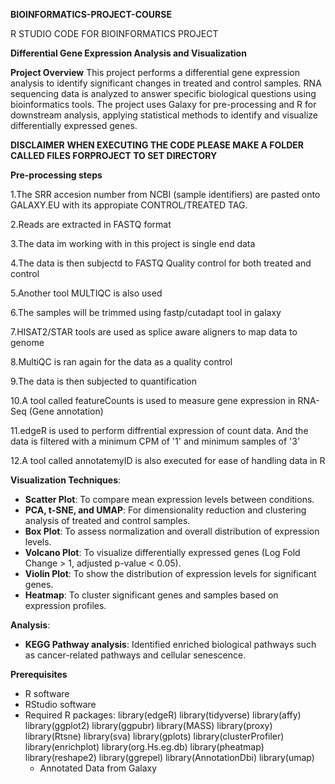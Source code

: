**BIOINFORMATICS-PROJECT-COURSE**

R STUDIO CODE FOR BIOINFORMATICS PROJECT 



**Differential Gene Expression Analysis and Visualization**



**Project Overview**
This project performs a differential gene expression analysis to identify significant changes in treated and control samples. RNA sequencing data is analyzed to answer specific biological questions using bioinformatics tools. The project uses Galaxy for pre-processing and R for downstream analysis, applying statistical methods to identify and visualize differentially expressed genes.



**DISCLAIMER**
**WHEN EXECUTING THE CODE PLEASE MAKE A FOLDER CALLED FILES FORPROJECT TO SET DIRECTORY**


**Pre-processing steps**

1.The SRR accesion number from NCBI (sample identifiers) are pasted onto GALAXY.EU with its appropiate CONTROL/TREATED TAG.

2.Reads are extracted in FASTQ format

3.The data im working with in this project is single end data

4.The data is then subjectd to FASTQ Quality control for both treated and control

5.Another tool MULTIQC is also used

6.The samples will be trimmed using fastp/cutadapt tool in galaxy

7.HISAT2/STAR tools are used as splice aware aligners to map data to genome

8.MultiQC is ran again for the data as a quality control

9.The data is then subjected to quantification

10.A tool called featureCounts is used to measure gene expression in RNA-Seq (Gene annotation)

11.edgeR is used to perform diffrential expression of count data. And the data is filtered with a minimum CPM of '1' and minimum samples of '3'

12.A tool called annotatemyID is also executed for ease of handling data in R




 **Visualization Techniques**:
   - **Scatter Plot**: To compare mean expression levels between conditions.
   - **PCA, t-SNE, and UMAP**: For dimensionality reduction and clustering analysis of treated and control samples.
   - **Box Plot**: To assess normalization and overall distribution of expression levels.
   - **Volcano Plot**: To visualize differentially expressed genes (Log Fold Change > 1, adjusted p-value < 0.05).
   - **Violin Plot**: To show the distribution of expression levels for significant genes.
   - **Heatmap**: To cluster significant genes and samples based on expression profiles.


     
 **Analysis**:
   - **KEGG Pathway analysis**: Identified enriched biological pathways such as cancer-related pathways and cellular senescence.


 
**Prerequisites**
- R software
- RStudio software
- Required R packages:
         library(edgeR)
         library(tidyverse)
         library(affy)
         library(ggplot2)
         library(ggpubr)
         library(MASS)
         library(proxy)
         library(Rtsne)
         library(sva)
         library(gplots)
         library(clusterProfiler)
         library(enrichplot)
         library(org.Hs.eg.db) 
         library(pheatmap)
         library(reshape2)
         library(ggrepel)
         library(AnnotationDbi)
         library(umap)
  - Annotated Data from Galaxy



 




    


